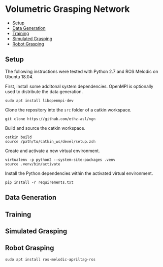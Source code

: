 # Volumetric Grasping Network

- [Setup](#setup)
- [Data Generation](#data-generation)
- [Training](#training)
- [Simulated Grasping](#simulated-grasping)
- [Robot Grasping](#robot-grasping)

## Setup

The following instructions were tested with Python 2.7 and ROS Melodic on Ubuntu 18.04.

First, install some additonal system dependencies. OpenMPI is optionally used to distribute the data generation.

```
sudo apt install libopenmpi-dev
```

Clone the repository into the `src` folder of a catkin workspace.

```
git clone https://github.com/ethz-asl/vgn
```

Build and source the catkin workspace.

```
catkin build
source /path/to/catkin_ws/devel/setup.zsh
```

Create and activate a new virtual environment.

```
virtualenv -p python2 --system-site-packages .venv
source .venv/bin/activate
```

Install the Python dependencies within the activated virtual environment.

```
pip install -r requirements.txt
```

## Data Generation

## Training

## Simulated Grasping

## Robot Grasping

```
sudo apt install ros-melodic-apriltag-ros
```
